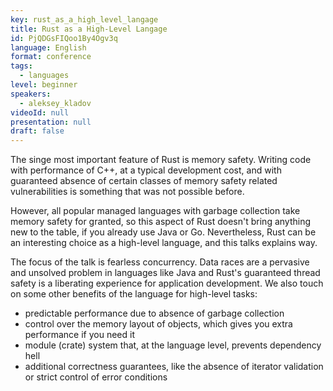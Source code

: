 ```yaml
---
key: rust_as_a_high_level_langage
title: Rust as a High-Level Langage
id: PjQDGsFIQoo1By4Ogv3q
language: English
format: conference
tags:
  - languages
level: beginner
speakers:
  - aleksey_kladov
videoId: null
presentation: null
draft: false
---
```

The singe most important feature of Rust is memory safety. Writing code with performance of C++, at a typical development cost, and with guaranteed absence of certain classes of memory safety related vulnerabilities is something that was not possible before. 

However, all popular managed languages with garbage collection take memory safety for granted, so this aspect of Rust doesn't bring anything new to the table, if you already use Java or Go. Nevertheless, Rust can be an interesting choice as a high-level language, and this talks explains way.  

The focus of the talk is fearless concurrency. Data races are a pervasive and unsolved problem in languages like Java and Rust's guaranteed thread safety is a liberating experience for application development. We also touch on some other benefits of the language for high-level tasks:

* predictable performance due to absence of garbage  collection
*  control over the memory layout of objects, which gives you extra performance if you need it
*  module (crate) system that, at the language level, prevents dependency hell
* additional correctness guarantees, like the absence of iterator validation or strict control of error conditions
